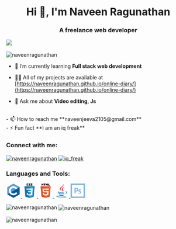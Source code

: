 <link rel="preconnect" href="https://fonts.googleapis.com">
<link rel="preconnect" href="https://fonts.gstatic.com" crossorigin>
<link href="https://fonts.googleapis.com/css2?family=Sacramento&display=swap" rel="stylesheet">
<h1 align="center">Hi 👋, I'm Naveen Ragunathan</h1>
<h3 align="center" display="block" font-family: 'Sacramento', cursive;>A freelance web developer</h3>
<img src="https://camo.githubusercontent.com/c1dcb74cc1c1835b1d716f5051499a2814c683c806b15f04b0eba492863703e9/68747470733a2f2f63646e2e6472696262626c652e636f6d2f75736572732f3733303730332f73637265656e73686f74732f363538313234332f6176656e746f2e676966">
<p align="left"> <img src="https://komarev.com/ghpvc/?username=naveenragunathan&label=Profile%20views&color=0e75b6&style=flat" alt="naveenragunathan" /> </p>

- 🌱 I’m currently learning **Full stack web development**<br>

- 👨‍💻 All of my projects are available at [https://naveenragunathan.github.io/online-diary/](https://naveenragunathan.github.io/online-diary/)<br>

- 💬 Ask me about **Video editing, Js**
<br>
- 📫 How to reach me **naveenjeeva2105@gmail.com**
<br>
- ⚡ Fun fact **I am an iq freak**
<br>
<h3 >Connect with me:</h3>
<p>
<a href="https://linkedin.com/in/naveenragunathan" target="_blank">
 <img align="center" src="https://raw.githubusercontent.com/rahuldkjain/github-profile-readme-generator/master/src/images/icons/Social/linked-in-alt.svg" alt="naveenragunathan" height="30" width="40" /></a>
<a href="https://www.youtube.com/c/iq_freak" target="blank"><img align="center" src="https://raw.githubusercontent.com/rahuldkjain/github-profile-readme-generator/master/src/images/icons/Social/youtube.svg" alt="iq_freak" height="30" width="40" /></a>
</p>

<h3 align="left">Languages and Tools:</h3>
<p align="left"> <a href="https://www.cprogramming.com/" target="_blank" rel="noreferrer"> <img src="https://raw.githubusercontent.com/devicons/devicon/master/icons/c/c-original.svg" alt="c" width="40" height="40"/> </a> <a href="https://www.w3schools.com/css/" target="_blank" rel="noreferrer"> <img src="https://raw.githubusercontent.com/devicons/devicon/master/icons/css3/css3-original-wordmark.svg" alt="css3" width="40" height="40"/> </a> <a href="https://www.w3.org/html/" target="_blank" rel="noreferrer"> <img src="https://raw.githubusercontent.com/devicons/devicon/master/icons/html5/html5-original-wordmark.svg" alt="html5" width="40" height="40"/> </a> <a href="https://www.java.com" target="_blank" rel="noreferrer"> <img src="https://raw.githubusercontent.com/devicons/devicon/master/icons/java/java-original.svg" alt="java" width="40" height="40"/> </a>  <a href="https://www.photoshop.com/en" target="_blank" rel="noreferrer"> <img src="https://raw.githubusercontent.com/devicons/devicon/master/icons/photoshop/photoshop-line.svg" alt="photoshop" width="40" height="40"/> </a> </p>

<p><img align="left" src="https://github-readme-stats.vercel.app/api/top-langs?username=naveenragunathan&show_icons=true&locale=en&layout=compact" alt="naveenragunathan" /></p>

<p>&nbsp;<img align="center" src="https://github-readme-stats.vercel.app/api?username=naveenragunathan&show_icons=true&locale=en" alt="naveenragunathan" /></p>

<p><img align="center" src="https://github-readme-streak-stats.herokuapp.com/?user=naveenragunathan&" alt="naveenragunathan" /></p>

